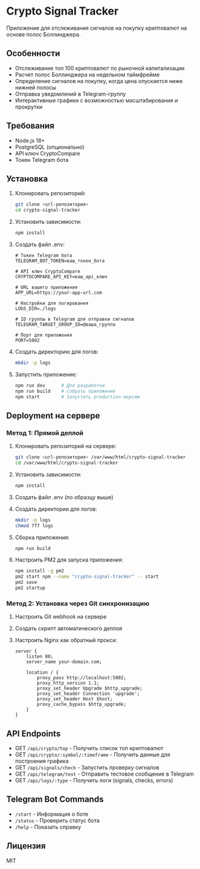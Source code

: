 # Crypto Signal Tracker

Приложение для отслеживания сигналов на покупку криптовалют на основе полос Боллинджера.

## Особенности

- Отслеживание топ 100 криптовалют по рыночной капитализации
- Расчет полос Боллинджера на недельном таймфрейме
- Определение сигналов на покупку, когда цена опускается ниже нижней полосы
- Отправка уведомлений в Telegram-группу
- Интерактивные графики с возможностью масштабирования и прокрутки

## Требования

- Node.js 18+
- PostgreSQL (опционально)
- API ключ CryptoCompare
- Токен Telegram бота

## Установка

1. Клонировать репозиторий:
   ```bash
   git clone <url-репозитория>
   cd crypto-signal-tracker
   ```

2. Установить зависимости:
   ```bash
   npm install
   ```

3. Создать файл .env:
   ```
   # Токен Telegram бота
   TELEGRAM_BOT_TOKEN=ваш_токен_бота

   # API ключ CryptoCompare
   CRYPTOCOMPARE_API_KEY=ваш_api_ключ

   # URL вашего приложения
   APP_URL=https://your-app-url.com

   # Настройки для логирования
   LOGS_DIR=./logs

   # ID группы в Telegram для отправки сигналов
   TELEGRAM_TARGET_GROUP_ID=@ваша_группа

   # Порт для приложения
   PORT=5002
   ```

4. Создать директорию для логов:
   ```bash
   mkdir -p logs
   ```

5. Запустить приложение:
   ```bash
   npm run dev      # Для разработки
   npm run build    # Собрать приложение
   npm start        # Запустить production-версию
   ```

## Deployment на сервере

### Метод 1: Прямой деплой

1. Клонировать репозиторий на сервере:
   ```bash
   git clone <url-репозитория> /var/www/html/crypto-signal-tracker
   cd /var/www/html/crypto-signal-tracker
   ```

2. Установить зависимости:
   ```bash
   npm install
   ```

3. Создать файл .env (по образцу выше)

4. Создать директории для логов:
   ```bash
   mkdir -p logs
   chmod 777 logs
   ```

5. Сборка приложения:
   ```bash
   npm run build
   ```

6. Настроить PM2 для запуска приложения:
   ```bash
   npm install -g pm2
   pm2 start npm --name "crypto-signal-tracker" -- start
   pm2 save
   pm2 startup
   ```

### Метод 2: Установка через Git синхронизацию

1. Настроить Git webhook на сервере
2. Создать скрипт автоматического деплоя
3. Настроить Nginx как обратный прокси:

   ```nginx
   server {
       listen 80;
       server_name your-domain.com;

       location / {
           proxy_pass http://localhost:5002;
           proxy_http_version 1.1;
           proxy_set_header Upgrade $http_upgrade;
           proxy_set_header Connection 'upgrade';
           proxy_set_header Host $host;
           proxy_cache_bypass $http_upgrade;
       }
   }
   ```

## API Endpoints

- GET `/api/crypto/top` - Получить список топ криптовалют
- GET `/api/crypto/:symbol/:timeframe` - Получить данные для построения графика
- GET `/api/signals/check` - Запустить проверку сигналов
- GET `/api/telegram/test` - Отправить тестовое сообщение в Telegram
- GET `/api/logs/:type` - Получить логи (signals, checks, errors)

## Telegram Bot Commands

- `/start` - Информация о боте
- `/status` - Проверить статус бота
- `/help` - Показать справку

## Лицензия

MIT